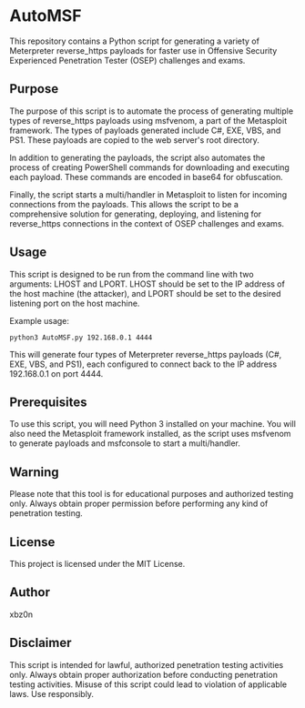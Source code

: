 # AutoMSF

This repository contains a Python script for generating a variety of Meterpreter reverse_https payloads for faster use in Offensive Security Experienced Penetration Tester (OSEP) challenges and exams.

## Purpose

The purpose of this script is to automate the process of generating multiple types of reverse_https payloads using msfvenom, a part of the Metasploit framework. The types of payloads generated include C#, EXE, VBS, and PS1. These payloads are copied to the web server's root directory. 

In addition to generating the payloads, the script also automates the process of creating PowerShell commands for downloading and executing each payload. These commands are encoded in base64 for obfuscation. 

Finally, the script starts a multi/handler in Metasploit to listen for incoming connections from the payloads. This allows the script to be a comprehensive solution for generating, deploying, and listening for reverse_https connections in the context of OSEP challenges and exams.

## Usage

This script is designed to be run from the command line with two arguments: LHOST and LPORT. LHOST should be set to the IP address of the host machine (the attacker), and LPORT should be set to the desired listening port on the host machine.

Example usage:

```
python3 AutoMSF.py 192.168.0.1 4444
```

This will generate four types of Meterpreter reverse_https payloads (C#, EXE, VBS, and PS1), each configured to connect back to the IP address 192.168.0.1 on port 4444.

## Prerequisites

To use this script, you will need Python 3 installed on your machine. You will also need the Metasploit framework installed, as the script uses msfvenom to generate payloads and msfconsole to start a multi/handler.

## Warning

Please note that this tool is for educational purposes and authorized testing only. Always obtain proper permission before performing any kind of penetration testing.

## License

This project is licensed under the MIT License. 

## Author

xbz0n

## Disclaimer

This script is intended for lawful, authorized penetration testing activities only. Always obtain proper authorization before conducting penetration testing activities. Misuse of this script could lead to violation of applicable laws. Use responsibly.
